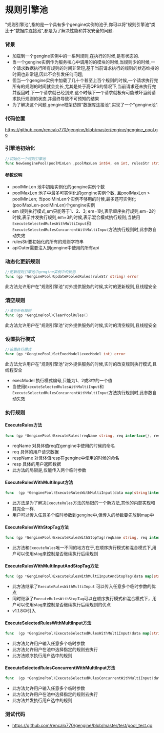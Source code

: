 # 规则引擎池
"规则引擎池",指的是一个具有多个gengine实例的池子,你可以将"规则引擎池"类比于"数据库连接池",都是为了解决性能和并发安全的问题.

### 背景

- 加载到一个gengine实例中的一系列规则,在执行的时候,是有状态的.
- 当一个gengine实例作为服务核心中调用的的模块的时候,当规则少的时候,一个请求数据执行所有规则的时间非常短,基于当前请求执行的规则的状态维持的时间也非常短,因此不会引发任何问题;
- 但当一个gengine实例中加载了几十个甚至上百个规则的时候,一个请求执行完所有的规则的时间就会变长,尤其是处于高QPS的情况下,当前请求还未执行完并返回时,下一个请求就已经到来,这个时候下一个请求就极有可能破坏当前请求执行规则的状态,并最终导致不可预知的结果
- 为了解决这个问题,gengine框架仿照"数据库连接池",实现了一个"gengine池".

### 代码位置
https://github.com/rencalo770/gengine/blob/master/engine/gengine_pool.go

### 引擎池初始化
```go
//初始化一个规则引擎池
func NewGenginePool(poolMinLen ,poolMaxLen int64, em int, rulesStr string, apiOuter map[string]interface{})
```
#### 参数说明
- poolMinLen 池中初始实例化的gengine实例个数 
- poolMaxLen 池子中最多可实例化的gengine实例个数, 且poolMaxLen > poolMinLen; 当poolMinLen个实例不够用的时候,最多还可实例化(poolMaxLen-poolMinLen)个gengine实例
- em 规则执行模式,em只能等于1、2、3; em=1时,表示顺序执行规则,em=2的时候,表示并发执行规则,em=3的时候,表示混合模式执行规则;当使用```ExecuteSelectedRulesWithMultiInput```和```ExecuteSelectedRulesConcurrentWithMultiInput```方法执行规则时,此参数自动失效
- rulesStr要初始化的所有的规则字符串
- apiOuter需要注入到gengine中使用的所有api

### 动态化更新规则
```go 
//更新规则引擎池中gengine实例中的规则
func (gp *GenginePool)UpdatePooledRules(ruleStr string) error
```
此方法允许用户在"规则引擎池"对外提供服务的时候,实时的更新规则,且线程安全


### 清空规则
```go
//清空所有规则
func (gp *GenginePool)ClearPoolRules()
```
此方法允许用户在"规则引擎池"对外提供服务的时候,实时的清空规则,且线程安全

### 设置执行模式
```go
//设置执行模式
func (gp *GenginePool)SetExecModel(execModel int) error 
```
此方法允许用户在"规则引擎池"对外提供服务的时候,实时的改变规则执行模式,且线程安全
- execModel 执行模式编号,只能为1、2或3中的一个值
- 当使用```ExecuteSelectedRulesWithMultiInput```和```ExecuteSelectedRulesConcurrentWithMultiInput```方法执行规则时,此参数自动失效

### 执行规则

#### ExecuteRules方法
 ```go
func (gp *GenginePool)ExecuteRules(reqName string, req interface{}, respName string, resp interface{}) error
```
- reqName 对具体值req在gengine中使用的时候的命名
- req 具体的用户请求数据
- respName 对具体值resp在gengine中使用的时候的命名
- resp 具体的用户返回数据
- 此方法的局限是,仅能传入两个临时参数

#### ExecuteRulesWithMultiInput方法
```go
func  (gp *GenginePool)ExecuteRulesWithMultiInput(data map[string]interface{}) error
```
- 此方法是为了解决```ExecuteRules```方法的局限的一个新方法,其他的内部实现和其完全一样.
- 用户可以传入任意多个临时参数到gengine中,但传入的参数要先放到map中

#### ExecuteRulesWithStopTag方法
```go
func (gp *GenginePool)ExecuteRulesWithStopTag(reqName string, req interface{}, respName string, resp interface{}, stag *Stag) error
```
- 此方法和```ExecuteRules```唯一不同的地方在于,在顺序执行模式和混合模式下,用户可以使用stag来控制是否继续执行后续规则

#### ExecuteRulesWithMultiInputAndStopTag方法
```go
func (gp *GenginePool)ExecuteRulesWithMultiInputAndStopTag(data map[string]interface{}, stag *Stag) error 
```
- 此方法继承了```ExecuteRulesWithMultiInput``` 可以传入任意多个临时参数的优点
- 同时继承了```ExecuteRulesWithStopTag```可以在顺序执行模式和混合模式下，用户可以使用stag来控制是否继续执行后续规则的优点
- v1.1.8中引入

#### ExecuteSelectedRulesWithMultiInput方法
```go
func  (gp *GenginePool)ExecuteSelectedRulesWithMultiInput(data map[string]interface{}, names []string) error
```
- 此方法允许用户输入任意多个临时参数
- 此方法允许用户在池中选择指定的规则去执行
- 此方法顺序执行用户选中的规则

#### ExecuteSelectedRulesConcurrentWithMultiInput方法
```go
func  (gp *GenginePool)ExecuteSelectedRulesConcurrentWithMultiInput(data map[string]interface{}, names []string) error
```
- 此方法允许用户输入任意多个临时参数
- 此方法允许用户在池中选择指定的规则去执行
- 此方法并发执行用户选中的规则

### 测试代码
- https://github.com/rencalo770/gengine/blob/master/test/pool_test.go



















